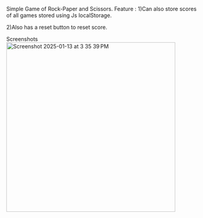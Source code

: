 Simple Game of Rock-Paper and Scissors.
Feature :
   1)Can also store scores of all games stored using Js localStorage.
   
   2)Also has a reset button to reset score.

Screenshots
<img width="443" alt="Screenshot 2025-01-13 at 3 35 39 PM" src="https://github.com/user-attachments/assets/2a4e4fb9-e876-4cbb-ac7f-a3cb384bba89" />

